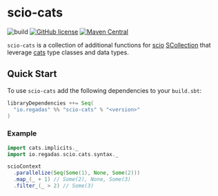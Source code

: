# scio-cats

![build](https://github.com/regadas/scio-cats/workflows/main/badge.svg)
[![GitHub license](https://img.shields.io/github/license/regadas/scio-cats.svg)](./LICENSE)
[![Maven Central](https://img.shields.io/maven-central/v/io.regadas/scio-cats_2.12.svg)](https://maven-badges.herokuapp.com/maven-central/io.regadas/scio-cats_2.12)

`scio-cats` is a collection of additional functions for [scio](https://github.com/spotify/scio) [SCollection](https://javadoc.io/static/com.spotify/scio-core_2.12/0.8.3/com/spotify/scio/values/SCollection.html) that leverage [cats](https://typelevel.org/cats) type classes and data types.

## Quick Start

To use `scio-cats` add the following dependencies to your `build.sbt`:

```scala
libraryDependencies ++= Seq(
  "io.regadas" %% "scio-cats" % "<version>"
)
```

### Example

```scala
import cats.implicits._
import io.regadas.scio.cats.syntax._

scioContext
  .parallelize(Seq(Some(1), None, Some(2)))
  .map_(_ + 1) // Some(2), None, Some(3)
  .filter_(_ > 2) // Some(3)
```
